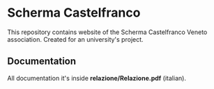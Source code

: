 # Scherma Castelfranco
This repository contains website of the Scherma Castelfranco Veneto association. Created for an university's project.

## Documentation
All documentation it's inside **relazione/Relazione.pdf** (italian).
